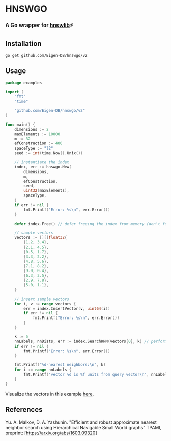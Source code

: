 # HNSWGO

### A Go wrapper for [hnswlib](https://github.com/nmslib/hnswlib)⚡ 

## Installation 

```
go get github.com/Eigen-DB/hnswgo/v2
```

## Usage

```go
package examples

import (
	"fmt"
	"time"

	"github.com/Eigen-DB/hnswgo/v2"
)

func main() {
	dimensions := 2
	maxElements := 10000
	m := 32
	efConstruction := 400
	spaceType := "l2"
	seed := int(time.Now().Unix())

	// instantiate the index
	index, err := hnswgo.New(
		dimensions,
		m,
		efConstruction,
		seed,
		uint32(maxElements),
		spaceType,
	)
	if err != nil {
		fmt.Printf("Error: %s\n", err.Error())
	}

	defer index.Free() // defer freeing the index from memory (don't forget in order ot prevent memory leaks)

	// sample vectors
	vectors := [][]float32{
		{1.2, 3.4},
		{2.1, 4.5},
		{0.5, 1.7},
		{3.3, 2.2},
		{4.8, 5.6},
		{7.1, 8.2},
		{9.0, 0.4},
		{6.3, 3.5},
		{2.9, 7.8},
		{5.0, 1.1},
	}

	// insert sample vectors
	for i, v := range vectors {
		err = index.InsertVector(v, uint64(i))
		if err != nil {
			fmt.Printf("Error: %s\n", err.Error())
		}
	}

	k := 5
	nnLabels, nnDists, err := index.SearchKNN(vectors[0], k) // perform similarity search where the first of our sample vectors is the query vector
	if err != nil {
		fmt.Printf("Error: %s\n", err.Error())
	}

	fmt.Printf("%d-nearest neighbors:\n", k)
	for i := range nnLabels {
		fmt.Printf("vector %d is %f units from query vector\n", nnLabels[i], nnDists[i])
	}
}
```

Visualize the vectors in this example [here](https://www.desmos.com/calculator/n47sh892rk).

## References
Yu. A. Malkov, D. A. Yashunin. "Efficient and robust approximate nearest neighbor search using Hierarchical Navigable Small World graphs" TPAMI, preprint: [https://arxiv.org/abs/1603.09320]
